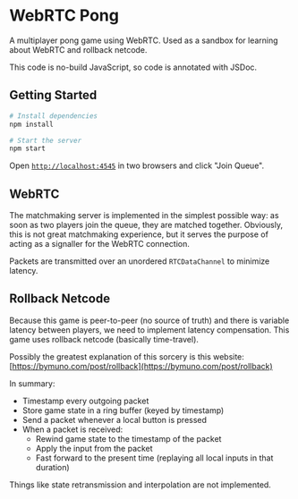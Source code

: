 # WebRTC Pong

A multiplayer pong game using WebRTC. Used as a sandbox for learning about
WebRTC and rollback netcode.

This code is no-build JavaScript, so code is annotated with JSDoc.

## Getting Started

```sh
# Install dependencies
npm install

# Start the server
npm start
```

Open [`http://localhost:4545`](http://localhost:4545) in two browsers and click
"Join Queue".

## WebRTC

The matchmaking server is implemented in the simplest possible way: as soon as
two players join the queue, they are matched together. Obviously, this is not
great matchmaking experience, but it serves the purpose of acting as a signaller
for the WebRTC connection.

Packets are transmitted over an unordered `RTCDataChannel` to minimize latency.

## Rollback Netcode

Because this game is peer-to-peer (no source of truth) and there is variable
latency between players, we need to implement latency compensation. This game
uses rollback netcode (basically time-travel).

Possibly the greatest explanation of this sorcery is this website: [https://bymuno.com/post/rollback](https://bymuno.com/post/rollback)

In summary:

- Timestamp every outgoing packet
- Store game state in a ring buffer (keyed by timestamp)
- Send a packet whenever a local button is pressed
- When a packet is received:
  - Rewind game state to the timestamp of the packet
  - Apply the input from the packet
  - Fast forward to the present time (replaying all local inputs in that duration)

Things like state retransmission and interpolation are not implemented.
